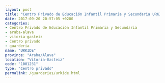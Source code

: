 ```yaml
---
layout: post
title: "Centro Privado de Educación Infantil Primaria y Secundaria URKIDE"
date: 2017-09-20 20:57:05 +0200
categories:
- Centro Privado de Educación Infantil Primaria y Secundaria
- araba-alava
- vitoria-gasteiz
- Centro privado
- guarderia
name: "URKIDE"
province: "Araba/Álava"
location: "Vitoria-Gasteiz"
code: "1001231"
type: "Centro privado"
permalink: /guarderias/urkide.html
---
```

